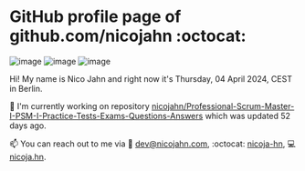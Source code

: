 # GitHub profile page of <!-- github -->github.com/nicojahn<!-- github --> :octocat:

![image](https://img.shields.io/badge/in%20progress%20since-aug.%201996-blue?style=flat) ![image](https://img.shields.io/badge/runs%20on-caffeine-brown?style=flat&logo=buy-me-a-coffee&logoColor=brown) ![image](https://img.shields.io/badge/homepage-blank-white?style=flat&?link=https://nicojahn.com&link=https://nicojahn.com)

Hi! My name is <!-- name -->Nico Jahn<!-- name --> and right now it's <!-- date -->Thursday, 04 April 2024, CEST<!-- date --> in <!-- city -->Berlin<!-- city -->.

🔭 I'm currently working on <!-- projects -->repository [nicojahn/Professional-Scrum-Master-I-PSM-I-Practice-Tests-Exams-Questions-Answers](https://github.com/nicojahn/Professional-Scrum-Master-I-PSM-I-Practice-Tests-Exams-Questions-Answers) which was updated 52 days ago<!-- projects -->.

📫 You can reach out to me via <!-- contact -->:email: dev@nicojahn.com, :octocat: [nicoja-hn](https://github.com/nicoja-hn), :computer: [nicoja.hn](https://nicoja.hn)<!-- contact -->.

